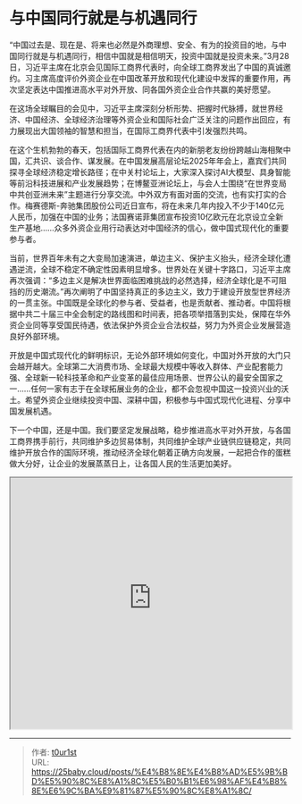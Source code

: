 # 与中国同行就是与机遇同行


“中国过去是、现在是、将来也必然是外商理想、安全、有为的投资目的地，与中国同行就是与机遇同行，相信中国就是相信明天，投资中国就是投资未来。”3月28日，习近平主席在北京会见国际工商界代表时，向全球工商界发出了中国的真诚邀约。习主席高度评价外资企业在中国改革开放和现代化建设中发挥的重要作用，再次坚定表达中国推进高水平对外开放、同各国外资企业合作共赢的美好愿望。

在这场全球瞩目的会见中，习近平主席深刻分析形势、把握时代脉搏，就世界经济、中国经济、全球经济治理等外资企业和国际社会广泛关注的问题作出回应，有力展现出大国领袖的智慧和担当，在国际工商界代表中引发强烈共鸣。

在这个生机勃勃的春天，包括国际工商界代表在内的新朋老友纷纷跨越山海相聚中国，汇共识、谈合作、谋发展。在中国发展高层论坛2025年年会上，嘉宾们共同探寻全球经济稳定增长路径；在中关村论坛上，大家深入探讨AI大模型、具身智能等前沿科技进展和产业发展趋势；在博鳌亚洲论坛上，与会人士围绕“在世界变局中共创亚洲未来”主题进行分享交流。中外双方有面对面的交流，也有实打实的合作。梅赛德斯-奔驰集团股份公司近日宣布，将在未来几年内投入不少于140亿元人民币，加强在中国的业务；法国赛诺菲集团宣布投资10亿欧元在北京设立全新生产基地……众多外资企业用行动表达对中国经济的信心，做中国式现代化的重要参与者。

当前，世界百年未有之大变局加速演进，单边主义、保护主义抬头，经济全球化遭遇逆流，全球不稳定不确定性因素明显增多。世界处在关键十字路口，习近平主席再次强调：“多边主义是解决世界面临困难挑战的必然选择，经济全球化是不可阻挡的历史潮流。”再次阐明了中国坚持真正的多边主义，致力于建设开放型世界经济的一贯主张。中国既是全球化的参与者、受益者，也是贡献者、推动者。中国将根据中共二十届三中全会制定的路线图和时间表，把各项举措落到实处，保障在华外资企业同等享受国民待遇，依法保护外资企业合法权益，努力为外资企业发展营造良好外部环境。

开放是中国式现代化的鲜明标识，无论外部环境如何变化，中国对外开放的大门只会越开越大。全球第二大消费市场、全球最大规模中等收入群体、产业配套能力强、全球新一轮科技革命和产业变革的最佳应用场景、世界公认的最安全国家之一……任何一家有志于在全球拓展业务的企业，都不会忽视中国这一投资兴业的沃土。希望外资企业继续投资中国、深耕中国，积极参与中国式现代化进程、分享中国发展机遇。

下一个中国，还是中国。我们要坚定发展战略，稳步推进高水平对外开放，与各国工商界携手前行，共同维护多边贸易体制，共同维护全球产业链供应链稳定，共同维护开放合作的国际环境，推动经济全球化朝着正确方向发展，一起把合作的蛋糕做大分好，让企业的发展蒸蒸日上，让各国人民的生活更加美好。

<iframe
    width="100%"
    height="450"
    src="https://content-static.cctvnews.cctv.com/snow-book/index.html?item_id=10534391463219214492&track_id=6266D077-313C-44A2-94D8-C6FF03995A87_775901514709"
></iframe>

---

> 作者: [t0ur1st](https://github.com/tyd2000)  
> URL: https://25baby.cloud/posts/%E4%B8%8E%E4%B8%AD%E5%9B%BD%E5%90%8C%E8%A1%8C%E5%B0%B1%E6%98%AF%E4%B8%8E%E6%9C%BA%E9%81%87%E5%90%8C%E8%A1%8C/  

